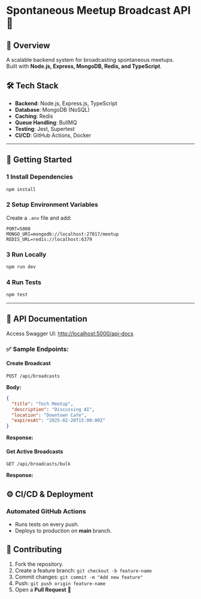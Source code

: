 # Spontaneous Meetup Broadcast API 🚀

## 📌 Overview
A scalable backend system for broadcasting spontaneous meetups.  
Built with **Node.js, Express, MongoDB, Redis, and TypeScript**.

## 🛠️ Tech Stack
- **Backend**: Node.js, Express.js, TypeScript
- **Database**: MongoDB (NoSQL)
- **Caching**: Redis
- **Queue Handling**: BullMQ
- **Testing**: Jest, Supertest
- **CI/CD**: GitHub Actions, Docker

---

## 🚀 Getting Started

### 1️ Install Dependencies
```sh
npm install
```

### 2️ Setup Environment Variables  
Create a `.env` file and add:
```
PORT=5000
MONGO_URI=mongodb://localhost:27017/meetup
REDIS_URL=redis://localhost:6379
```

### 3️ Run Locally  
```sh
npm run dev
```

### 4️ Run Tests
```sh
npm test
```

---

## 📖 API Documentation  
Access Swagger UI: [http://localhost:5000/api-docs](http://localhost:5000/api-docs)

### ✅ Sample Endpoints:
#### **Create Broadcast**
```http
POST /api/broadcasts
```
**Body:**
```json
{
  "title": "Tech Meetup",
  "description": "Discussing AI",
  "location": "Downtown Cafe",
  "expiresAt": "2025-02-20T15:00:00Z"
}
```
**Response:**


#### **Get Active Broadcasts**
```http
GET /api/broadcasts/bulk
```

**Response:**


## ⚙️ CI/CD & Deployment
### **Automated GitHub Actions**
- Runs tests on every push.
- Deploys to production on **main** branch.



## 🤝 Contributing
1. Fork the repository.
2. Create a feature branch: `git checkout -b feature-name`
3. Commit changes: `git commit -m "Add new feature"`
4. Push: `git push origin feature-name`
5. Open a **Pull Request** 🎉
